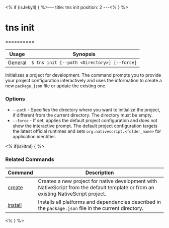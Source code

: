 <% if (isJekyll) { %>---
title: tns init
position: 2
---<% } %>
# tns init
==========

Usage | Synopsis
---|---
General | `$ tns init [--path <Directory>] [--force]`

Initializes a project for development. The command prompts you to provide your project configuration interactively and uses the information to create a new `package.json` file or update the existing one.

### Options
* `--path` - Specifies the directory where you want to initialize the project, if different from the current directory. The directory must be empty.
* `--force` - If set, applies the default project configuration and does not show the interactive prompt. The default project configuration targets the latest official runtimes and sets `org.nativescript.<folder_name>` for application identifier.

<% if(isHtml) { %> 
### Related Commands

Command | Description
----------|----------
[create](create.html) | Creates a new project for native development with NativeScript from the default template or from an existing NativeScript project.
[install](/lib-management/install.html) | Installs all platforms and dependencies described in the `package.json` file in the current directory.
<% } %> 